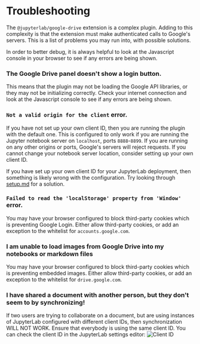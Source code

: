 # Troubleshooting

The `@jupyterlab/google-drive` extension is a complex plugin.
Adding to this complexity is that the extension must make authenticated calls to Google's servers.
This is a list of problems you may run into, with possible solutions.

In order to better debug, it is always helpful to look at the Javascript console
in your browser to see if any errors are being shown.

### The Google Drive panel doesn't show a login button.

This means that the plugin may not be loading the Google API libraries,
or they may not be initializing correctly.
Check your internet connection and look at the Javascript console
to see if any errors are being shown.

### `Not a valid origin for the client` error.

If you have not set up your own client ID, then you are running the plugin
with the default one. This is configured to only work if you are running the
Jupyter notebook server on `localhost`, ports `8888`-`8899`.
If you are running on any other origins or ports, Google's servers will reject requests.
If you cannot change your notebook server location, consider setting up your own client ID.

If you have set up your own client ID for your JupyterLab deployment,
then something is likely wrong with the configuration.
Try looking through [setup.md](./setup.md) for a solution.

### `Failed to read the 'localStorage' property from 'Window'` error.

You may have your browser configured to block third-party cookies which is preventing Google Login.
Either allow third-party cookies, or add an exception to the whitelist for `accounts.google.com`.

### I am unable to load images from Google Drive into my notebooks or markdown files

You may have your browser configured to block third-party cookies which is preventing embedded images.
Either allow third-party cookies, or add an exception to the whitelist for `drive.google.com`.

### I have shared a document with another person, but they don't seem to by synchronizing!

If two users are trying to collaborate on a document, but are using instances of JupyterLab
configured with different client IDs, then synchronization WILL NOT WORK.
Ensure that everybody is using the same client ID.
You can check the client ID in the JupyterLab settings editor:
![Client ID](images/clientid.png)
